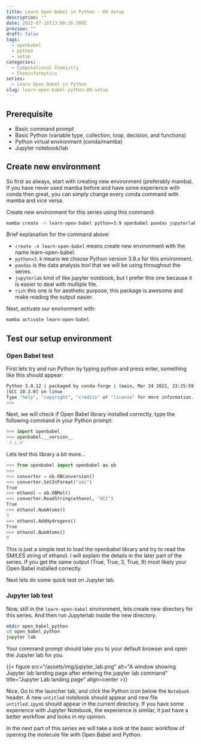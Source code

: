 ```yaml
---
title: Learn Open Babel in Python - 00 Setup
description: ""
date: 2022-07-16T23:08:26.500Z
preview: ""
draft: false
tags:
  - openbabel
  - python
  - setup
categories:
  - Computational Chemistry
  - Cheminformatics
series:
  - Learn Open Babel in Python
slug: learn-open-babel-python-00-setup
---
```


## Prerequisite

- Basic command prompt
- Basic Python (variable type, collection, loop, decision, and functions)
- Python virtual environment (conda/mamba) 
- Jupyter notebook/lab

## Create new environment

So first as always, start with creating new environment (preferably mamba). If you have never used mamba before and have some experience with conda then great, you can simply change every conda command with mamba and vice versa.

Create new environment for this series using this command:

```bash
mamba create -n learn-open-babel python=3.9 openbabel pandas jupyterlab rich
```

Brief explanation for the command above:
- `create -n learn-open-babel` means create new environment with the name learn-open-babel.
- `python=3.9` means we choose Python version 3.9.x for this environment.
- `pandas` is the data analysis tool that we will be using throughout the series.
- `jupyterlab` kind of like jupyter notebook, but I prefer this one because it is easier to deal with multiple file.
- `rich` this one is for aesthetic purpose, this package is awesome and make reading the output easier.

Next, activate our environment with:

```bash
mamba activate learn-open-babel
```
## Test our setup environment

### Open Babel test

First lets try and run Python by typing python and press enter, something like this should appear:

```bash
Python 3.9.12 | packaged by conda-forge | (main, Mar 24 2022, 23:25:59)    
[GCC 10.3.0] on linux  
Type "help", "copyright", "credits" or "license" for more information.  
>>>
```

Next, we will check if Open Babel library installed correctly, type the following command in your Python prompt:

```python
>>> import openbabel  
>>> openbabel.__version__  
'3.1.0'
```

Lets test this library a bit more…

```python
>>> from openbabel import openbabel as ob
>>> 
>>> converter = ob.OBConversion()
>>> converter.SetInFormat("smi")
True
>>> ethanol = ob.OBMol()
>>> converter.ReadString(ethanol, "OCC")
True
>>> ethanol.NumAtoms()
3
>>> ethanol.AddHydrogens()
True
>>> ethanol.NumAtoms()
9
```

This is just a simple test to load the openbabel library and try to read the SMILES string of ethanol. I will explain the details in the later part of the series. If you get the same output (True, True, 3, True, 9) most likely your Open Babel installed correctly.

Next lets do some quick test on Jupyter lab.

### Jupyter lab test

Now, still in the `learn-open-babel` environment, lets create new directory for this series. And then run Jupyterlab inside the new directory.

```bash
mkdir open_babel_python
cd open_babel_python
jupyter lab
```

Your command prompt should take you to your default browser and open the Jupyter lab for you.

{{< figure src="/assets/img/jupyter_lab.png" alt="A window showing Jupyter lab landing page after entering the jupyter lab command" title="Jupyter Lab landing page" align=center >}}

Nice. Go to the launcher tab, and click the Python icon below the `Notebook` header. A new `untitled` notebook should appear and new file `untitled.ipynb` should appear in the current directory. If you have some experience with Jupyter Notebook, the experience is similar, it just have a better workflow and looks in my opinion.

In the next part of this series we will take a look at the basic workflow of opening the molecule file with Open Babel and Python.

